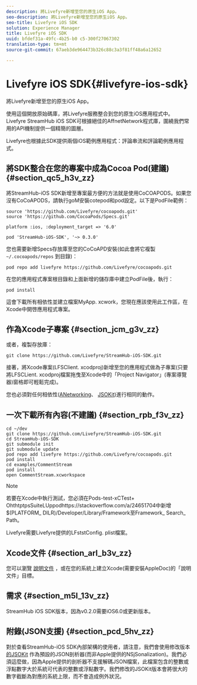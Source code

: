 ```yaml
---
description: 將Livefyre新增至您的原生iOS App。
seo-description: 將Livefyre新增至您的原生iOS App。
seo-title: Livefyre iOS SDK
solution: Experience Manager
title: Livefyre iOS SDK
uuid: bfdef31a-49fc-4b25-b0 c5-300f27067302
translation-type: tm+mt
source-git-commit: 67aeb3de964473b326c88c3a3f81ff48a6a12652

---
```



# Livefyre iOS SDK{#livefyre-ios-sdk}

將Livefyre新增至您的原生iOS App。

使用這個開放原始碼庫，將Livefyre服務整合到您的原生iOS應用程式中。Livefyre StreamHub iOS SDK可根據絕佳的AffnetNetwork程式庫，圍繞我們常用的API機制提供一個精簡的圖層。

Livefyre也根據此SDK提供兩個iOS範例應用程式：評論串流和評論範例應用程式。

## 將SDK整合在您的專案中成為Cocoa Pod(建議) {#section_qc5_h3v_zz}

將StreamHub-iOS SDK新增至專案最方便的方法就是使用CoCOAPODS。如果您沒有CoCoAPODS，請執行goM安裝cotepod和pod設定。以下是PodFile範例：

```
source 'https://github.com/Livefyre/cocoapods.git' 
source 'https://github.com/CocoaPods/Specs.git' 
  
platform :ios, :deployment_target => '6.0' 
  
pod 'StreamHub-iOS-SDK', '~> 0.3.0'
```

您也需要新增Specs存放庫至您的CoCoAPD安裝(如此會將它複製 `~/.cocoapods/repos` 到目錄)：

```
pod repo add livefyre https://github.com/Livefyre/cocoapods.git
```

在您的應用程式專案根目錄和上面新增的儲存庫中建立PodFile後，執行：

```
pod install
```

這會下載所有相依性並建立檔案MyApp. xcwork，您現在應該使用此工作區，在Xcode中開啓應用程式專案。

## 作為Xcode子專案 {#section_jcm_g3v_zz}

或者，複製存放庫：

```
git clone https://github.com/Livefyre/StreamHub-iOS-SDK.git 
```

接著，將Xcode專案(LFSClient. xcodproj)新增至您的應用程式做為子專案(只要將LFSCLient. xcodproj檔案拖曳至Xcode中的「Project Navigator」(專案導覽器)窗格即可輕鬆完成)。

您也必須對任何相依性([ANetworking](https://github.com/AFNetworking/AFNetworking)、 [JSOKit](https://github.com/escherba/JSONKit))進行相同的動作。

## 一次下載所有內容(不建議) {#section_rpb_f3v_zz}

```
cd ~/dev 
git clone https://github.com/Livefyre/StreamHub-iOS-SDK.git 
cd StreamHub-iOS-SDK 
git submodule init 
git submodule update 
pod repo add livefyre https://github.com/Livefyre/cocoapods.git 
pod install 
cd examples/CommentStream 
pod install 
open CommentStream.xcworkspace
```

>[!NOTE]
>
>若要在Xcode中執行測試，您必須在Pods-test-xCTest+ OhthtptpsSuiteLUppodhttps://stackoverflow.com/a/24651704[](https://stackoverflow.com/a/24651704)中新增$(PLATFORM_ DILR)/Developer/Library/Framework至Framework_ Search_ Path。

Livefyre需要Livefyre提供的LFststConfig. plist檔案。

## Xcode文件 {#section_arl_b3v_zz}

您可以瀏覽 [說明文件](https://livefyre.github.com/StreamHub-iOS-SDK/) ，或在您的系統上建立Xcode(需要安裝AppleDoc)的「說明文件」目標。

## 需求 {#section_m5l_13v_zz}

StreamHub iOS SDK版本，因為v0.2.0需要iOS6.0或更新版本。

## 附錄(JSON支援) {#section_pcd_5hv_zz}

對於查看StreamHub-iOS SDK內部架構的使用者，請注意，我們會使用修改版本 [的JSOKit](https://github.com/escherba/JSONKit) 作為預設的JSON剖析器(而非Apple提供的NSjSonalization)。我們必須這麼做，因為Apple提供的剖析器不支援解碼JSON檔案，此檔案包含的整數或浮點數字大於系統可代表的整數或浮點數字。我們修改的JSOKit版本會將很大的數字截斷為對應的系統上限，而不會造成例外狀況。
